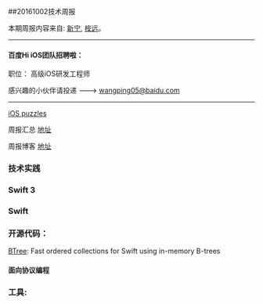 
##20161002技术周报

本期周报内容来自: [新宁](https://github.com/SSSSSSnail), [桉远](https://github.com/AnYuan)。


----------------------------------------------

#### 百度Hi iOS团队招聘啦：

职位： 高级iOS研发工程师

感兴趣的小伙伴请投递 ---> wangping05@baidu.com

----------------------------------------------

[iOS puzzles](https://github.com/BaiduHiDeviOS/iOS-puzzles)

周报汇总 [地址](https://github.com/BaiduHiDeviOS/iOS-Tech-Weekly)

周报博客 [地址](http://baiduhidevios.github.io/)


### 技术实践




### Swift 3



### Swift





### 开源代码：

[BTree](https://github.com/lorentey/BTree): Fast ordered collections for Swift using in-memory B-trees






#### 面向协议编程



### 工具:
